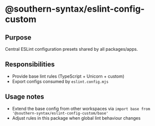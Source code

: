 # @southern-syntax/eslint-config-custom

## Purpose
Central ESLint configuration presets shared by all packages/apps.

## Responsibilities
- Provide base lint rules (TypeScript + Unicorn + custom)
- Export configs consumed by `eslint.config.mjs`

## Usage notes
- Extend the base config from other workspaces via `import base from '@southern-syntax/eslint-config-custom/base'`
- Adjust rules in this package when global lint behaviour changes
